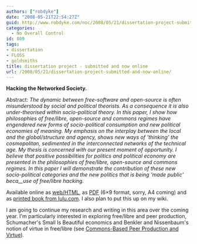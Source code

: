 ```yaml
---
authors: ["robdyke"]
date: "2008-05-21T22:54:27Z"
guid: http://www.robdyke.com/noc/2008/05/21/dissertation-project-submitted-and-now-online/
categories:
  - No Overall Control
id: 809
tags:
- dissertation
- FLOSS
- goldsmiths
title: dissertation project - submitted and now online
url: /2008/05/21/dissertation-project-submitted-and-now-online/
---
```

**Hacking the Networked Society.**

Abstract: _The dynamic between free-software and open-source is often misunderstood by social and political theorists. As a consequence it is also under-theorised within socio-political theory. In this paper, I show how philosophies of free/libre, open-source and commons regimes have engendered new forms of socio-political consumption and new political economies of meaning. My emphasis on the interplay between the local and the global/structure and agency, shows new ways of 'thinking' the cosmopolitan, sedimented in the interconnected networks of the technical age. My thesis is concerned with our present moment of opportunity. I believe that positive possibilities for politics and political economy are presented in the philosophies of free/libre, open-source and commons regimes. In this paper I will demonstrate the contribution of these new socio-political categories and the new politics that is being 'made public' beca__use of free/libre hacking._

Available online as [web/HTML](http://robdyke.com/Public/dissertation/), as [PDF](/pubfiles/2008/05/dissertation1.pdf) (6&#215;9 format, sorry, A4 coming) and as [printed book from lulu.com](http://www.lulu.com/content/2569836). I also plan to put this up on my wiki.

I am going to continue my research and writing in this area over the coming year. I'm particularly interested in exploring free/libre and peer production, Schumacher's Small Is Beautiful economics and Benkler and Nissenbaum's notion of virtue in free/libre (see [Commons-Based Peer Production and Virtue](http://www.nyu.edu/projects/nissenbaum/papers/jopp_235.pdf)).